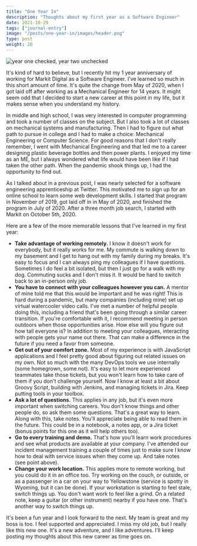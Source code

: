 ```yaml
---
title: "One Year In"
description: "Thoughts about my first year as a Software Engineer"
date: 2021-10-29
tags: ["journal-entry"]
image: "/posts/one-year-in/images/header.png"
type: post
weight: 20
---
```


![year one checked, year two unchecked](/posts/one-year-in/images/header.png)

It's kind of hard to believe, but I recently hit my 1 year anniversary of working for Markit Digital as a Software Engineer. I've learned so much in this short amount of time. It's quite the change from May of 2020, when I got laid off after working as a Mechanical Engineer for 14 years. It might seem odd that I decided to start a new career at this point in my life, but it makes sense when you understand my history.

In middle and high school, I was very interested in computer programming and took a number of classes on the subject. But I also took a lot of classes on mechanical systems and manufacturing. Then I had to figure out what path to pursue in college and I had to make a choice: Mechanical Engineering or Computer Science. For good reasons that I don't really remember, I went with Mechanical Engineering and that led me to a career designing plastic beverage bottles and then power plants. I enjoyed my time as an ME, but I always wondered what life would have been like if I had taken the other path. When the pandemic shook things up, I had the opportunity to find out.

As I talked about in a previous post, I was nearly selected for a software engineering apprenticeship at Twitter. This motivated me to sign up for an online school to learn some web development skills. I started that program in November of 2019, got laid off in in May of 2020, and finished the program in July of 2020. After a three month job search, I started with Markit on October 5th, 2020.

Here are a few of the more memorable lessons that I've learned in my first year:

- **Take advantage of working remotely.** I know it doesn't work for everybody, but it really works for me. My commute is walking down to my basement and I get to hang out with my family during my breaks. It's easy to focus and I can always ping my colleagues if I have questions. Sometimes I do feel a bit isolated, but then I just go for a walk with my dog. Commuting sucks and I don't miss it. It would be hard to switch back to an in-person only job.
- **You have to connect with your colleagues however you can.** A mentor of mine told me that this would be important and he was right! This is hard during a pandemic, but many companies (including mine) set up virtual watercooler video calls. I've met a number of helpful people doing this, including a friend that's been going through a similar career transition. If you're comfortable with it, I recommend meeting in person outdoors when those opportunities arise. How else will you figure out how tall everyone is? In addition to meeting your colleagues, interacting with people gets your name out there. That can make a difference in the future if you need a favor from someone.
- **Get out of your comfort zone.** Most of my experience is with JavaScript applications and I feel pretty good about figuring out related issues on my own. Not so much with the many DevOps tools we use internally (some homegrown, some not). It's easy to let more experienced teammates take those tickets, but you won't learn how to take care of them if you don't challenge yourself. Now I know at least a bit about Groovy Script, building with Jenkins, and managing tickets in Jira. Keep putting tools in your toolbox.
- **Ask a lot of questions.** This applies in any job, but it's even more important when switching careers. You don't know things and other people do, so ask them some questions. That's a great way to learn. Along with this, take notes. You'll appreciate being able to read them in the future. This could be in a notebook, a notes app, or a Jira ticket (bonus points for this one as it will help others too).
- **Go to every training and demo.** That's how you'll learn work procedures and see what products are available at your company. I've attended our incident management training a couple of times just to make sure I know how to deal with service issues when they come up. And take notes (see point above). 
- **Change your work location.** This applies more to remote working, but you could do it in an office too. Try working on the couch, or outside, or as a passenger in a car on your way to Yellowstone (service is spotty in Wyoming, but it can be done). If your workstation is starting to feel stale, switch things up. You don't want work to feel like a grind. On a related note, keep a guitar (or other instrument) nearby if you have one. That's another way to switch things up.

It's been a fun year and I look forward to the next. My team is great and my boss is too. I feel supported and appreciated. I miss my old job, but I really like this new one. It's a new adventure, and I like adventures. I'll keep posting my thoughts about this new career as time goes on.